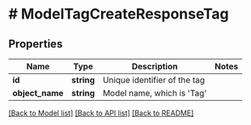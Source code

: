 # # ModelTagCreateResponseTag

## Properties

Name | Type | Description | Notes
------------ | ------------- | ------------- | -------------
**id** | **string** | Unique identifier of the tag |
**object_name** | **string** | Model name, which is &#39;Tag&#39; |

[[Back to Model list]](../../README.md#models) [[Back to API list]](../../README.md#endpoints) [[Back to README]](../../README.md)
